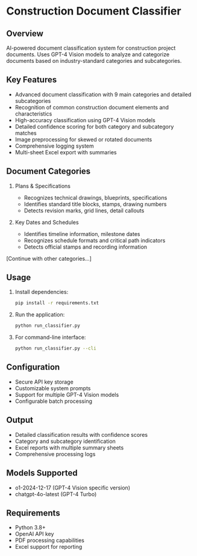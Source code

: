 # Construction Document Classifier

## Overview
AI-powered document classification system for construction project documents. Uses GPT-4 Vision models to analyze and categorize documents based on industry-standard categories and subcategories.

## Key Features
- Advanced document classification with 9 main categories and detailed subcategories
- Recognition of common construction document elements and characteristics
- High-accuracy classification using GPT-4 Vision models
- Detailed confidence scoring for both category and subcategory matches
- Image preprocessing for skewed or rotated documents
- Comprehensive logging system
- Multi-sheet Excel export with summaries

## Document Categories
1. Plans & Specifications
   - Recognizes technical drawings, blueprints, specifications
   - Identifies standard title blocks, stamps, drawing numbers
   - Detects revision marks, grid lines, detail callouts

2. Key Dates and Schedules
   - Identifies timeline information, milestone dates
   - Recognizes schedule formats and critical path indicators
   - Detects official stamps and recording information

[Continue with other categories...]

## Usage
1. Install dependencies:
   ```bash
   pip install -r requirements.txt
   ```

2. Run the application:
   ```bash
   python run_classifier.py
   ```

3. For command-line interface:
   ```bash
   python run_classifier.py --cli
   ```

## Configuration
- Secure API key storage
- Customizable system prompts
- Support for multiple GPT-4 Vision models
- Configurable batch processing

## Output
- Detailed classification results with confidence scores
- Category and subcategory identification
- Excel reports with multiple summary sheets
- Comprehensive processing logs

## Models Supported
- o1-2024-12-17 (GPT-4 Vision specific version)
- chatgpt-4o-latest (GPT-4 Turbo)

## Requirements
- Python 3.8+
- OpenAI API key
- PDF processing capabilities
- Excel support for reporting 
